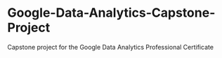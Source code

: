 # Google-Data-Analytics-Capstone-Project
Capstone project for the Google Data Analytics Professional Certificate
